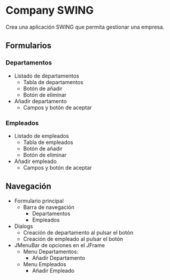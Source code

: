 # Company SWING

Crea una aplicación SWING que permita gestionar una empresa.

## Formularios

### Departamentos

- Listado de departamentos
  - Tabla de departamentos
  - Botón de añadir
  - Botón de eliminar
- Añadir departamento
  - Campos y botón de aceptar

### Empleados
- Listado de empleados
  - Tabla de empleados
  - Botón de añadir
  - Botón de eliminar
- Añadir empleado
  - Campos y botón de aceptar

## Navegación

- Formulario principal
  - Barra de navegación
    - Departamentos
    - Empleados
- Dialogs
  - Creación de departamento al pulsar el botón
  - Creación de empleado al pulsar el botón
- JMenuBar de opciones en el JFrame
  - Menu Departamentos:
    - Añadir Departamento
  - Menu Empleados
    - Añadir Empleado